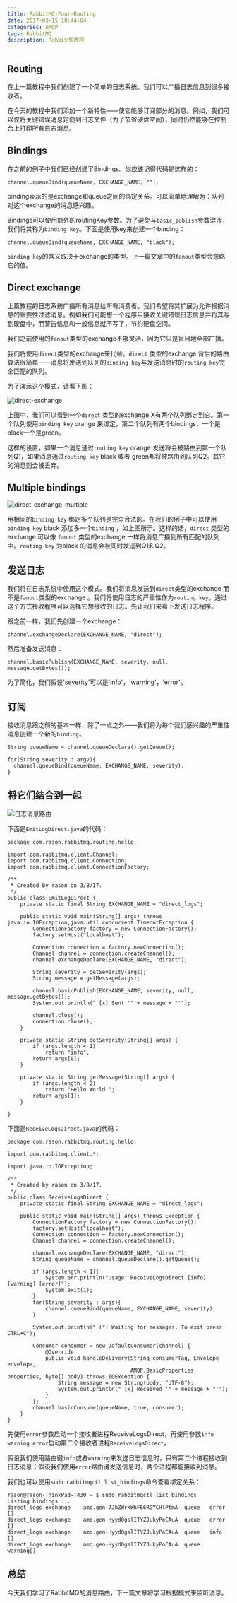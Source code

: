 ```yaml
---
title: RabbitMQ-Four-Routing
date: 2017-03-15 10:44:04
categories: AMQP
tags: RabbitMQ 
description: RabbitMQ教程
---
```


## Routing

在上一篇教程中我们创建了一个简单的日志系统。我们可以广播日志信息到很多接收者。

在今天的教程中我们添加一个新特性——使它能够订阅部分的消息。例如，我们可以仅将关键错误消息定向到日志文件（为了节省硬盘空间），同时仍然能够在控制台上打印所有日志消息。

## Bindings

在之前的例子中我们已经创建了Bindings。你应该记得代码是这样的：

```
channel.queueBind(queueName, EXCHANGE_NAME, "");
```

binding表示的是exchange和queue之间的绑定关系。可以简单地理解为：队列对这个exchange的消息感兴趣。

Bindings可以使用额外的routingKey参数。为了避免与`basic_publish`参数混淆，我们将其称为`binding key`。下面是使用key来创建一个binding：

```
channel.queueBind(queueName, EXCHANGE_NAME, "black");
```

`binding key`的含义取决于exchange的类型。上一篇文章中的`fanout`类型会忽略它的值。

## Direct exchange

上篇教程的日志系统广播所有消息给所有消费者。我们希望将其扩展为允许根据消息的重要性过滤消息。例如我们可能想一个程序只接收关键错误日志信息并将其写到硬盘中，而警告信息和一般信息就不写了，节约硬盘空间。

我们之前使用的`fanout`类型的exchange不够灵活，因为它只是盲目地全部广播。

我们将使用`direct`类型的exchange来代替。`direct` 类型的exchange 背后的路由算法很简单——消息将发送到队列的`binding key`与发送消息时的`routing key`完全匹配的队列。

为了演示这个模式，请看下图：

![direct-exchange](/image/direct-exchange.png)

上图中，我们可以看到一个`direct` 类型的exchange X有两个队列绑定到它。第一个队列使用`binding key` orange 来绑定，第二个队列有两个bindings，一个是black一个是green。

这样的设置，如果一个消息通过`routing key` orange 发送将会被路由到第一个队列Q1，如果消息通过`routing key` black 或者 green都将被路由到队列Q2。其它的消息则会被丢弃。

<!-- more-->

## Multiple bindings

![direct-exchange-multiple](/image/direct-exchange-multiple.png)

用相同的`binding key` 绑定多个队列是完全合法的。在我们的例子中可以使用`binding key` black 添加多一个`binding` ，如上图所示。这样的话，`direct` 类型的exchange 可以像 `fanout` 类型的exchange 一样将消息广播到所有匹配的队列中。`routing key` 为black 的消息会被同时发送到Q1和Q2。

## 发送日志

我们将在日志系统中使用这个模式。我们将消息发送到`direct`类型的exchange 而不是`fanout`类型的exchange 。我们将使用日志的严重性作为`routing key`。通过这个方式接收程序可以选择它想接收的日志。先让我们来看下发送日志程序。

跟之前一样，我们先创建一个exchange：

```
channel.exchangeDeclare(EXCHANGE_NAME, "direct");
```

然后准备发送消息：

```
channel.basicPublish(EXCHANGE_NAME, severity, null, message.getBytes());
```

为了简化，我们假设'severity'可以是'info'，'warning'，'error'。

## 订阅

接收消息跟之前的基本一样，除了一点之外——我们将为每个我们感兴趣的严重性消息创建一个新的`binding`。

```
String queueName = channel.queueDeclare().getQueue();

for(String severity : argv){    
  channel.queueBind(queueName, EXCHANGE_NAME, severity);
}
```

## 将它们结合到一起

![日志消息路由](/image/python-four.png)

下面是` EmitLogDirect.java `的代码：

```
package com.rason.rabbitmq.routing.hello;

import com.rabbitmq.client.Channel;
import com.rabbitmq.client.Connection;
import com.rabbitmq.client.ConnectionFactory;

/**
 * Created by rason on 3/8/17.
 */
public class EmitLogDirect {
    private static final String EXCHANGE_NAME = "direct_logs";

    public static void main(String[] args) throws java.io.IOException,java.util.concurrent.TimeoutException {
        ConnectionFactory factory = new ConnectionFactory();
        factory.setHost("localhost");

        Connection connection = factory.newConnection();
        Channel channel = connection.createChannel();
        channel.exchangeDeclare(EXCHANGE_NAME, "direct");

        String severity = getSeverity(args);
        String message = getMessage(args);

        channel.basicPublish(EXCHANGE_NAME, severity, null, message.getBytes());
        System.out.println(" [x] Sent '" + message + "'");

        channel.close();
        connection.close();
    }

    private static String getSeverity(String[] args) {
        if (args.length < 1)
            return "info";
        return args[0];
    }

    private static String getMessage(String[] args) {
        if (args.length < 2)
            return "Hello World!";
        return args[1];
    }

}

```

下面是`ReceiveLogsDirect.java`的代码：

```
package com.rason.rabbitmq.routing.hello;

import com.rabbitmq.client.*;

import java.io.IOException;

/**
 * Created by rason on 3/8/17.
 */
public class ReceiveLogsDirect {
    private static final String EXCHANGE_NAME = "direct_logs";

    public static void main(String[] args) throws Exception {
        ConnectionFactory factory = new ConnectionFactory();
        factory.setHost("localhost");
        Connection connection = factory.newConnection();
        Channel channel = connection.createChannel();

        channel.exchangeDeclare(EXCHANGE_NAME, "direct");
        String queueName = channel.queueDeclare().getQueue();

        if (args.length < 1){
            System.err.println("Usage: ReceiveLogsDirect [info] [warning] [error]");
            System.exit(1);
        }
        for(String severity : args){
            channel.queueBind(queueName, EXCHANGE_NAME, severity);
        }

        System.out.println(" [*] Waiting for messages. To exit press CTRL+C");

        Consumer consumer = new DefaultConsumer(channel) {
            @Override
            public void handleDelivery(String consumerTag, Envelope envelope,
                                       AMQP.BasicProperties properties, byte[] body) throws IOException {
                String message = new String(body, "UTF-8");
                System.out.println(" [x] Received '" + message + "'");
            }
        };
        channel.basicConsume(queueName, true, consumer);
    }
}

```

先使用`error`参数启动一个接收者进程ReceiveLogsDirect，再使用参数`info warning error`启动第二个接收者进程`ReceiveLogsDirect`。

假设我们使用路由键`info`或者`warning`来发送日志信息时，只有第二个进程接收到日志消息；假设我们使用`error`路由键发送信息时，两个进程都能接收到消息。

我们也可以使用`sudo rabbitmqctl list_bindings`命令查看绑定关系：

```
rason@rason-ThinkPad-T430 ~ $ sudo rabbitmqctl list_bindings
Listing bindings ...
direct_logs	exchange	amq.gen-7JhZWrkWhF66RGYCHlPtmA	queue	error	[]
direct_logs	exchange	amq.gen-Hyyd0gslITYZJukyPoCAuA	queue	error	[]
direct_logs	exchange	amq.gen-Hyyd0gslITYZJukyPoCAuA	queue	info	[]
direct_logs	exchange	amq.gen-Hyyd0gslITYZJukyPoCAuA	queue	warning[]

```

## 总结

今天我们学习了RabbitMQ的消息路由，下一篇文章将学习根据模式来监听消息。

